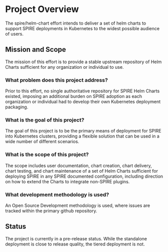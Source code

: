 <!-- vim: ft=markdown colorcolumn=72
-->
# Project Overview

The spire/helm-chart effort intends to deliver a set of helm charts to
support SPIRE deployments in Kubernetes to the widest possible audience of
users.

## Mission and Scope

The mission of this effort is to provide a stable upstream repository
of Helm Charts sufficient for any organization or individual to use.

### What problem does this project address?

Prior to this effort, no single authoritative repository for SPIRE Helm
Charts existed, imposing an additional burden on SPIRE adoption as each
organization or individual had to develop their own Kubernetes
deployment packaging.

### What is the goal of this project?

The goal of this project is to be the primary means of deployment for
SPIRE into Kubernetes clusters, providing a flexible solution that can
be used in a wide number of different scenarios.

### What is the scope of this project?

The scope includes user documentation, chart creation, chart delivery,
chart testing, and chart maintenance of a set of Helm Charts sufficient
for deploying SPIRE in any SPIRE documented configuration, including
direction on how to extend the Charts to integrate non-SPIRE plugins.

### What development methodology is used?

An Open Source Development methodology is used, where issues are tracked
within the primary github repository.

## Status

The project is currently in a pre-release status.  While the standalone
deployment is close to release quality, the tiered deployment is not.

